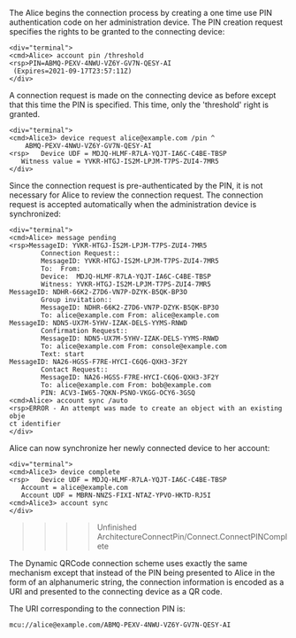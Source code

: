 
The Alice begins the connection process by creating a one time use PIN authentication code 
on her administration device. The PIN creation request specifies the rights to be granted
to the connecting device:


~~~~
<div="terminal">
<cmd>Alice> account pin /threshold
<rsp>PIN=ABMQ-PEXV-4NWU-VZ6Y-GV7N-QESY-AI
 (Expires=2021-09-17T23:57:11Z)
</div>
~~~~

A connection request is made on the connecting device as before except that this time 
the PIN is specified. This time, only the 'threshold' right is granted.


~~~~
<div="terminal">
<cmd>Alice3> device request alice@example.com /pin ^
    ABMQ-PEXV-4NWU-VZ6Y-GV7N-QESY-AI
<rsp>   Device UDF = MDJQ-HLMF-R7LA-YQJT-IA6C-C4BE-TBSP
   Witness value = YVKR-HTGJ-IS2M-LPJM-T7PS-ZUI4-7MR5
</div>
~~~~

Since the connection request is pre-authenticated by the PIN, it is not necessary for 
Alice to review the connection request. The connection request is accepted 
automatically when the administration device is synchronized:


~~~~
<div="terminal">
<cmd>Alice> message pending
<rsp>MessageID: YVKR-HTGJ-IS2M-LPJM-T7PS-ZUI4-7MR5
        Connection Request::
        MessageID: YVKR-HTGJ-IS2M-LPJM-T7PS-ZUI4-7MR5
        To:  From: 
        Device:  MDJQ-HLMF-R7LA-YQJT-IA6C-C4BE-TBSP
        Witness: YVKR-HTGJ-IS2M-LPJM-T7PS-ZUI4-7MR5
MessageID: NDHR-66K2-Z7D6-VN7P-DZYK-B5QK-BP3O
        Group invitation::
        MessageID: NDHR-66K2-Z7D6-VN7P-DZYK-B5QK-BP3O
        To: alice@example.com From: alice@example.com
MessageID: NDN5-UX7M-5YHV-IZAK-DELS-YYMS-RNWD
        Confirmation Request::
        MessageID: NDN5-UX7M-5YHV-IZAK-DELS-YYMS-RNWD
        To: alice@example.com From: console@example.com
        Text: start
MessageID: NA26-HGSS-F7RE-HYCI-C6Q6-QXH3-3F2Y
        Contact Request::
        MessageID: NA26-HGSS-F7RE-HYCI-C6Q6-QXH3-3F2Y
        To: alice@example.com From: bob@example.com
        PIN: ACV3-IW65-7QKN-PSNO-VKGG-OCY6-3GSQ
<cmd>Alice> account sync /auto
<rsp>ERROR - An attempt was made to create an object with an existing obje
ct identifier
</div>
~~~~

Alice can now synchronize her newly connected device to her account:


~~~~
<div="terminal">
<cmd>Alice3> device complete
<rsp>   Device UDF = MDJQ-HLMF-R7LA-YQJT-IA6C-C4BE-TBSP
   Account = alice@example.com
   Account UDF = MBRN-NNZS-FIXI-NTAZ-YPVO-HKTD-RJ5I
<cmd>Alice3> account sync
</div>
~~~~

>>>> Unfinished ArchitectureConnectPin/Connect.ConnectPINComplete



The Dynamic QRCode connection scheme uses exactly the same mechanism except that instead 
of the PIN being presented to Alice in the form of an alphanumeric string, the connection
information is encoded as a URI and presented to the connecting device as a QR code.

The URI corresponding to the connection PIN is:

~~~~
mcu://alice@example.com/ABMQ-PEXV-4NWU-VZ6Y-GV7N-QESY-AI
~~~~


